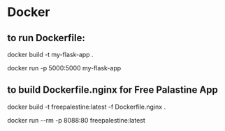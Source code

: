 # Docker
## to run Dockerfile:
docker build -t my-flask-app .

docker run -p 5000:5000 my-flask-app



## to build Dockerfile.nginx for Free Palastine App

docker build -t freepalestine:latest -f Dockerfile.nginx .

docker run --rm -p 8088:80 freepalestine:latest
